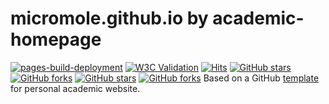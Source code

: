 # micromole.github.io by academic-homepage

[![pages-build-deployment](https://github.com/micromole/micromole.github.io/actions/workflows/pages/pages-build-deployment/badge.svg)](https://github.com/micromole/micromole.github.io/actions/workflows/pages/pages-build-deployment)
[![W3C Validation](https://img.shields.io/w3c-validation/html?targetUrl=https%3A%2F%2Fmicromole.github.io)](https://validator.nu/?doc=https%3A%2F%2Fmicromole.github.io)
[![Hits](https://hits.sh/micromole.github.io.svg)](https://hits.sh/micromole.github.io/)
[![GitHub stars](https://img.shields.io/github/stars/luost26/academic-homepage)](https://github.com/luost26/academic-homepage)
[![GitHub forks](https://img.shields.io/github/forks/luost26/academic-homepage)](https://github.com/luost26/academic-homepage/forks)
[![GitHub stars](https://img.shields.io/github/stars/micromole/micromole.github.io)](https://github.com/micromole/micromole.github.io)
[![GitHub forks](https://img.shields.io/github/forks/micromole/micromole.github.io)](https://github.com/micromole/micromole.github.io/forks)
Based on a GitHub [template](https://luost.me/academic-homepage/) for personal academic website.

